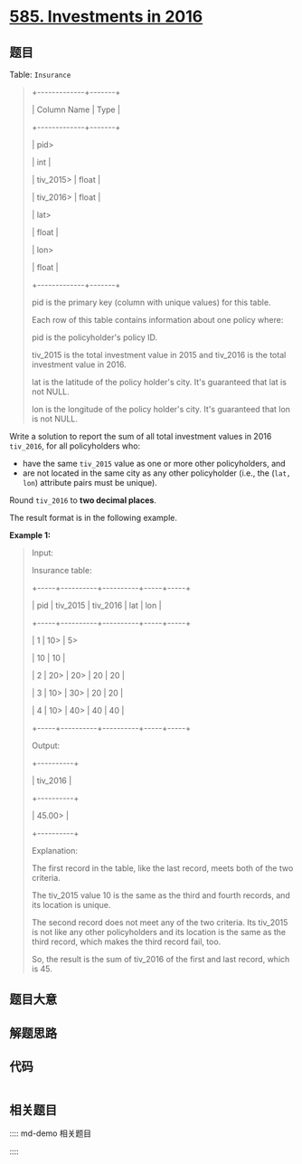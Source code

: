 # [585. Investments in 2016](https://leetcode.com/problems/investments-in-2016)

## 题目

Table: `Insurance`

> 
> 
> 
> 
> 
> +-------------+-------+
> 
> | Column Name | Type  |
> 
> +-------------+-------+
> 
> | pid> 
> > 
>  | int   |
> 
> | tiv_2015> 
> | float |
> 
> | tiv_2016> 
> | float |
> 
> | lat> 
> > 
>  | float |
> 
> | lon> 
> > 
>  | float |
> 
> +-------------+-------+
> 
> pid is the primary key (column with unique values) for this table.
> 
> Each row of this table contains information about one policy where:
> 
> pid is the policyholder's policy ID.
> 
> tiv_2015 is the total investment value in 2015 and tiv_2016 is the total investment value in 2016.
> 
> lat is the latitude of the policy holder's city. It's guaranteed that lat is not NULL.
> 
> lon is the longitude of the policy holder's city. It's guaranteed that lon is not NULL.
> 
> 



Write a solution to report the sum of all total investment values in 2016
`tiv_2016`, for all policyholders who:

  * have the same `tiv_2015` value as one or more other policyholders, and
  * are not located in the same city as any other policyholder (i.e., the (`lat, lon`) attribute pairs must be unique).

Round `tiv_2016` to **two decimal places**.

The result format is in the following example.



**Example 1:**

> Input: 
> 
> Insurance table:
> 
> +-----+----------+----------+-----+-----+
> 
> | pid | tiv_2015 | tiv_2016 | lat | lon |
> 
> +-----+----------+----------+-----+-----+
> 
> | 1   | 10> 
>    | 5> 
> > 
> | 10  | 10  |
> 
> | 2   | 20> 
>    | 20> 
>    | 20  | 20  |
> 
> | 3   | 10> 
>    | 30> 
>    | 20  | 20  |
> 
> | 4   | 10> 
>    | 40> 
>    | 40  | 40  |
> 
> +-----+----------+----------+-----+-----+
> 
> Output: 
> 
> +----------+
> 
> | tiv_2016 |
> 
> +----------+
> 
> | 45.00> 
> |
> 
> +----------+
> 
> Explanation: 
> 
> The first record in the table, like the last record, meets both of the two criteria.
> 
> The tiv_2015 value 10 is the same as the third and fourth records, and its location is unique.
> 
> 
> 
> The second record does not meet any of the two criteria. Its tiv_2015 is not like any other policyholders and its location is the same as the third record, which makes the third record fail, too.
> 
> So, the result is the sum of tiv_2016 of the first and last record, which is 45.
> 
> 


## 题目大意

## 解题思路

## 代码

```javascript

```

## 相关题目

:::: md-demo 相关题目

::::

